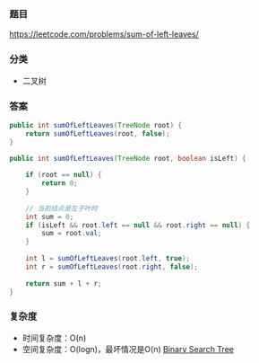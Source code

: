 ### 题目
https://leetcode.com/problems/sum-of-left-leaves/

### 分类
* 二叉树

### 答案
```java
public int sumOfLeftLeaves(TreeNode root) {
    return sumOfLeftLeaves(root, false);
}

public int sumOfLeftLeaves(TreeNode root, boolean isLeft) {
    
    if (root == null) {
        return 0;
    }
    
    // 当前结点是左子叶时
    int sum = 0;
    if (isLeft && root.left == null && root.right == null) {
        sum = root.val;
    } 
    
    int l = sumOfLeftLeaves(root.left, true);
    int r = sumOfLeftLeaves(root.right, false);
    
    return sum + l + r;
}
```

### 复杂度
* 时间复杂度：O(n)
* 空间复杂度：O(logn)，最坏情况是O(n) [Binary Search Tree](https://github.com/HolmesJJ/CS2040S-Data-Structures-and-Algorithms/wiki/Binary-Search-Tree)

